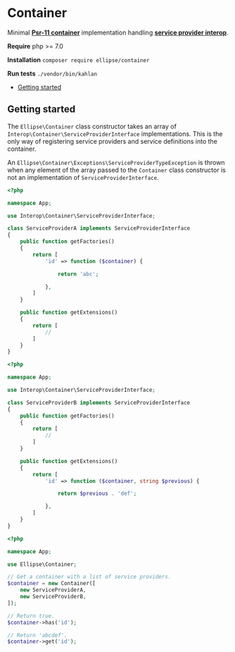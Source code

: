 # Container

Minimal **[Psr-11 container](http://www.php-fig.org/psr/psr-11/)** implementation handling **[service provider interop](https://github.com/container-interop/service-provider)**.

**Require** php >= 7.0

**Installation** `composer require ellipse/container`

**Run tests** `./vendor/bin/kahlan`

* [Getting started](#getting-started)

## Getting started

The `Ellipse\Container` class constructor takes an array of `Interop\Container\ServiceProviderInterface` implementations. This is the only way of registering service providers and service definitions into the container.

An `Ellipse\Container\Exceptions\ServiceProviderTypeException` is thrown when any element of the array passed to the `Container` class constructor is not an implementation of `ServiceProviderInterface`.

```php
<?php

namespace App;

use Interop\Container\ServiceProviderInterface;

class ServiceProviderA implements ServiceProviderInterface
{
    public function getFactories()
    {
        return [
            'id' => function ($container) {

                return 'abc';

            },
        ]
    }

    public function getExtensions()
    {
        return [
            //
        ]
    }
}
```

```php
<?php

namespace App;

use Interop\Container\ServiceProviderInterface;

class ServiceProviderB implements ServiceProviderInterface
{
    public function getFactories()
    {
        return [
            //
        ]
    }

    public function getExtensions()
    {
        return [
            'id' => function ($container, string $previous) {

                return $previous . 'def';

            },
        ]
    }
}
```

```php
<?php

namespace App;

use Ellipse\Container;

// Get a container with a list of service providers.
$container = new Container([
    new ServiceProviderA,
    new ServiceProviderB,
]);

// Return true.
$container->has('id');

// Return 'abcdef'.
$container->get('id');
```
